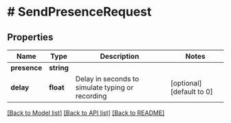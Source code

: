 # # SendPresenceRequest

## Properties

Name | Type | Description | Notes
------------ | ------------- | ------------- | -------------
**presence** | **string** |  |
**delay** | **float** | Delay in seconds to simulate typing or recording | [optional] [default to 0]

[[Back to Model list]](../../README.md#models) [[Back to API list]](../../README.md#endpoints) [[Back to README]](../../README.md)
